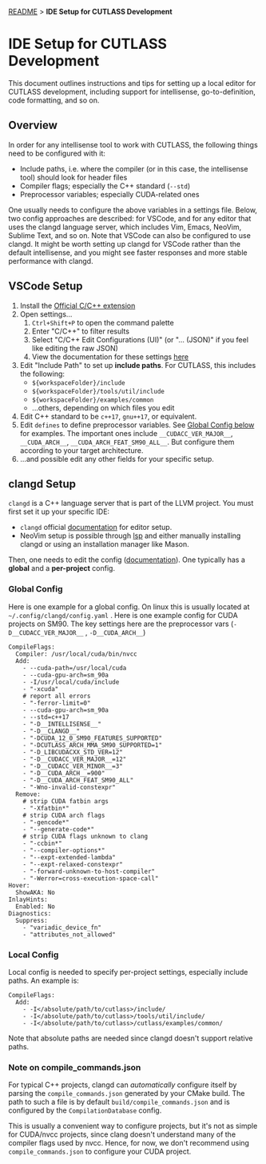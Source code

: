 [README](../../README.md#documentation) > **IDE Setup for CUTLASS Development**

# IDE Setup for CUTLASS Development

This document outlines instructions and tips for setting up a local editor for CUTLASS development, including support
for intellisense, go-to-definition, code formatting, and so on.

## Overview
In order for any intellisense tool to work with CUTLASS, the following things need to be configured with it:
* Include paths, i.e. where the compiler (or in this case, the intellisense tool) should look for header files
* Compiler flags; especially the C++ standard (`--std`)
* Preprocessor variables; especially CUDA-related ones

One usually needs to configure the above variables in a settings file. Below, two config approaches are described:
for VSCode, and for any editor that uses the clangd language server, which includes
Vim, Emacs, NeoVim, Sublime Text, and so on. Note that VSCode can also be configured to use clangd.
It might be worth setting up clangd for VSCode rather than the default intellisense,
and you might see faster responses and more stable performance with clangd.

## VSCode Setup

1. Install the [Official C/C++ extension](https://marketplace.visualstudio.com/items?itemName=ms-vscode.cpptools)
1. Open settings...
    1. `Ctrl+Shift+P` to open the command palette
    1. Enter "C/C++" to filter results
    1. Select "C/C++ Edit Configurations (UI)" (or "... (JSON)" if you feel like editing the raw JSON)
    1. View the documentation for these settings
       [here](https://code.visualstudio.com/docs/cpp/c-cpp-properties-schema-reference)
1. Edit "Include Path" to set up **include paths**. For CUTLASS, this includes the following:
    * `${workspaceFolder}/include`
    * `${workspaceFolder}/tools/util/include`
    * `${workspaceFolder}/examples/common`
    * ...others, depending on which files you edit
1. Edit C++ standard to be `c++17`, `gnu++17`, or equivalent.
1. Edit `defines` to define preprocessor variables. See
[Global Config below](#Global-Config) for examples. The important
   ones include `__CUDACC_VER_MAJOR__`, `__CUDA_ARCH__`, `__CUDA_ARCH_FEAT_SM90_ALL__`. But configure
   them according to your target architecture.
1. ...and possible edit any other fields for your specific setup.

## clangd Setup

`clangd` is a C++ language server that is part of the LLVM project. You must first set it up your specific IDE:
* `clangd` official [documentation](https://clangd.llvm.org/installation#editor-plugins) for editor setup.
* NeoVim setup is possible through [lsp](https://neovim.io/doc/user/lsp.html) and either manually installing clangd or
using an installation manager like Mason.

Then, one needs to edit the config ([documentation](https://clangd.llvm.org/config)). One typically has a
**global** and a **per-project** config.

### Global Config

Here is one example for a global config.
On linux this is usually located at `~/.config/clangd/config.yaml` . Here is one example config for CUDA projects on SM90.
The key settings here are the preprocessor vars (`-D__CUDACC_VER_MAJOR__` , `-D__CUDA_ARCH__`)

```
CompileFlags:
  Compiler: /usr/local/cuda/bin/nvcc
  Add:
    - --cuda-path=/usr/local/cuda
    - --cuda-gpu-arch=sm_90a
    - -I/usr/local/cuda/include
    - "-xcuda"
    # report all errors
    - "-ferror-limit=0"
    - --cuda-gpu-arch=sm_90a
    - --std=c++17
    - "-D__INTELLISENSE__"
    - "-D__CLANGD__"
    - "-DCUDA_12_0_SM90_FEATURES_SUPPORTED"
    - "-DCUTLASS_ARCH_MMA_SM90_SUPPORTED=1"
    - "-D_LIBCUDACXX_STD_VER=12"
    - "-D__CUDACC_VER_MAJOR__=12"
    - "-D__CUDACC_VER_MINOR__=3"
    - "-D__CUDA_ARCH__=900"
    - "-D__CUDA_ARCH_FEAT_SM90_ALL"
    - "-Wno-invalid-constexpr"
  Remove:
    # strip CUDA fatbin args
    - "-Xfatbin*"
    # strip CUDA arch flags
    - "-gencode*"
    - "--generate-code*"
    # strip CUDA flags unknown to clang
    - "-ccbin*"
    - "--compiler-options*"
    - "--expt-extended-lambda"
    - "--expt-relaxed-constexpr"
    - "-forward-unknown-to-host-compiler"
    - "-Werror=cross-execution-space-call"
Hover:
  ShowAKA: No
InlayHints:
  Enabled: No
Diagnostics:
  Suppress:
    - "variadic_device_fn"
    - "attributes_not_allowed"
```

### Local Config
Local config is needed to specify per-project settings, especially include paths. An example is:
```
CompileFlags:
  Add:
    - -I</absolute/path/to/cutlass>/include/
    - -I</absolute/path/to/cutlass>/tools/util/include/
    - -I</absolute/path/to/cutlass>/cutlass/examples/common/
```

Note that absolute paths are needed since clangd doesn't support relative paths.

### Note on compile_commands.json
For typical C++ projects, clangd can *automatically* configure itself by parsing the `compile_commands.json`
generated by your CMake build. The path to such a file is by default `build/compile_commands.json` and is
configured by the `CompilationDatabase` config.

This is usually a convenient way to configure projects, but it's not as simple for CUDA/nvcc projects, since
clang doesn't understand many of the compiler flags used by nvcc. Hence, for now, we don't recommend using
`compile_commands.json` to configure your CUDA project.

